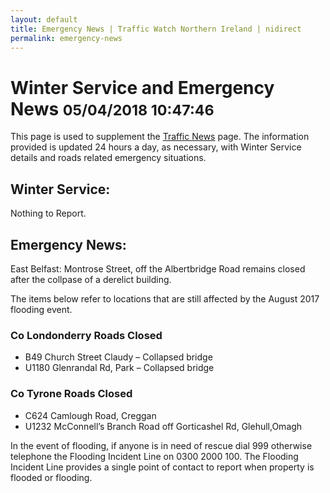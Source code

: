 ```yaml
---
layout: default
title: Emergency News | Traffic Watch Northern Ireland | nidirect
permalink: emergency-news
---
```


<h1>Winter Service and Emergency News <small>05/04/2018 10:47:46</small></h1>

This page is used to supplement the <a href="traffic-news">Traffic News</a> page. The information provided is updated 24 hours a day, as necessary, with Winter Service details and roads related emergency situations.

## Winter Service:
Nothing to Report.

## Emergency News:
East Belfast: Montrose Street, off the Albertbridge Road remains closed after the collpase of a derelict building. 

The items below refer to locations that are still affected by the August 2017 flooding event.

### Co Londonderry Roads Closed

* B49 Church Street Claudy – Collapsed bridge
* U1180 Glenrandal Rd, Park – Collapsed bridge


### Co Tyrone Roads Closed

* C624 Camlough Road, Creggan
* U1232 McConnell’s Branch Road off Gorticashel Rd, Glehull,Omagh

In the event of flooding, if anyone is in need of rescue dial 999 otherwise telephone the Flooding Incident Line on 0300 2000 100. The Flooding Incident Line provides a single point of contact to report when property is flooded or flooding.